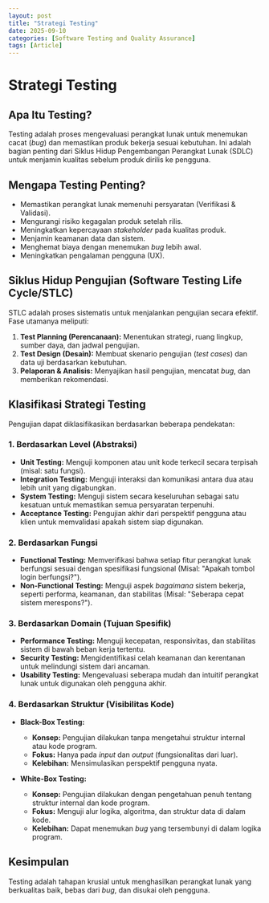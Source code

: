 ```yaml
---
layout: post
title: "Strategi Testing"
date: 2025-09-10
categories: [Software Testing and Quality Assurance]
tags: [Article]
---
```

# Strategi Testing

## Apa Itu Testing?

Testing adalah proses mengevaluasi perangkat lunak untuk menemukan cacat (*bug*) dan memastikan produk bekerja sesuai kebutuhan. Ini adalah bagian penting dari Siklus Hidup Pengembangan Perangkat Lunak (SDLC) untuk menjamin kualitas sebelum produk dirilis ke pengguna.

## Mengapa Testing Penting?

* Memastikan perangkat lunak memenuhi persyaratan (Verifikasi & Validasi).
* Mengurangi risiko kegagalan produk setelah rilis.
* Meningkatkan kepercayaan *stakeholder* pada kualitas produk.
* Menjamin keamanan data dan sistem.
* Menghemat biaya dengan menemukan *bug* lebih awal.
* Meningkatkan pengalaman pengguna (UX).

## Siklus Hidup Pengujian (Software Testing Life Cycle/STLC)

STLC adalah proses sistematis untuk menjalankan pengujian secara efektif. Fase utamanya meliputi:

1.  **Test Planning (Perencanaan):** Menentukan strategi, ruang lingkup, sumber daya, dan jadwal pengujian.
2.  **Test Design (Desain):** Membuat skenario pengujian (*test cases*) dan data uji berdasarkan kebutuhan.
3.  **Pelaporan & Analisis:** Menyajikan hasil pengujian, mencatat *bug*, dan memberikan rekomendasi.

## Klasifikasi Strategi Testing

Pengujian dapat diklasifikasikan berdasarkan beberapa pendekatan:

### 1. Berdasarkan Level (Abstraksi)

* **Unit Testing:** Menguji komponen atau unit kode terkecil secara terpisah (misal: satu fungsi).
* **Integration Testing:** Menguji interaksi dan komunikasi antara dua atau lebih unit yang digabungkan.
* **System Testing:** Menguji sistem secara keseluruhan sebagai satu kesatuan untuk memastikan semua persyaratan terpenuhi.
* **Acceptance Testing:** Pengujian akhir dari perspektif pengguna atau klien untuk memvalidasi apakah sistem siap digunakan.

### 2. Berdasarkan Fungsi

* **Functional Testing:** Memverifikasi bahwa setiap fitur perangkat lunak berfungsi sesuai dengan spesifikasi fungsional (Misal: "Apakah tombol login berfungsi?").
* **Non-Functional Testing:** Menguji aspek *bagaimana* sistem bekerja, seperti performa, keamanan, dan stabilitas (Misal: "Seberapa cepat sistem merespons?").

### 3. Berdasarkan Domain (Tujuan Spesifik)

* **Performance Testing:** Menguji kecepatan, responsivitas, dan stabilitas sistem di bawah beban kerja tertentu.
* **Security Testing:** Mengidentifikasi celah keamanan dan kerentanan untuk melindungi sistem dari ancaman.
* **Usability Testing:** Mengevaluasi seberapa mudah dan intuitif perangkat lunak untuk digunakan oleh pengguna akhir.

### 4. Berdasarkan Struktur (Visibilitas Kode)

* **Black-Box Testing:**
    * **Konsep:** Pengujian dilakukan tanpa mengetahui struktur internal atau kode program.
    * **Fokus:** Hanya pada *input* dan *output* (fungsionalitas dari luar).
    * **Kelebihan:** Mensimulasikan perspektif pengguna nyata.

* **White-Box Testing:**
    * **Konsep:** Pengujian dilakukan dengan pengetahuan penuh tentang struktur internal dan kode program.
    * **Fokus:** Menguji alur logika, algoritma, dan struktur data di dalam kode.
    * **Kelebihan:** Dapat menemukan *bug* yang tersembunyi di dalam logika program.

## Kesimpulan

Testing adalah tahapan krusial untuk menghasilkan perangkat lunak yang berkualitas baik, bebas dari *bug*, dan disukai oleh pengguna.
